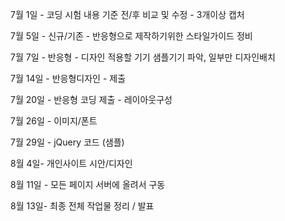 7월 1일 -  코딩 시험 내용 기준 전/후 비교 및 수정 - 3개이상 캡처

7월 5일 - 신규/기존 - 반응형으로 제작하기위한 스타일가이드 정비

7월 7일 - 반응형 - 디자인 적용할 기기 샘플기기 파악, 일부만 디자인배치

7월 14일 - 반응형디자인 - 제출

7월 20일 - 반응형 코딩 제출 - 레이아웃구성

7월 26일 - 이미지/폰트

7월 29일 - jQuery 코드 (샘플)

8월 4일- 개인사이트 시안/디자인

8월 11일 - 모든 페이지 서버에 올려서 구동

8월 13일- 최종 전체 작업물 정리 / 발표

